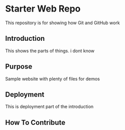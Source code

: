 # Starter Web Repo

This repository is for showing how Git and GitHub work

## Introduction

This shows the parts of things. i dont know

## Purpose

Sample website with plenty of files for demos

## Deployment

This is deployment part of the introduction

## How To Contribute